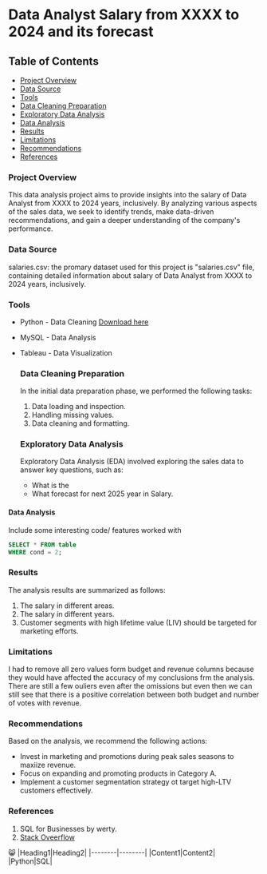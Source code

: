 # Data Analyst Salary from XXXX to 2024 and its forecast

## Table of Contents
- [Project Overview](#project-overview)
- [Data Source](#data-source)
- [Tools](#tools)
- [Data Cleaning Preparation](#data-cleaning-preparation)
- [Exploratory Data Analysis](#exploratory-data-analysis)
- [Data Analysis](#data-analysis)
- [Results](#results)
- [Limitations](#limitations)
- [Recommendations](#recommendations)
- [References](#references)


### Project Overview
This data analysis project aims to provide insights into the salary of Data Analyst from XXXX to 2024 years, inclusively. By analyzing various aspects of the sales data, we seek to identify trends, make data-driven recommendations, and gain a deeper understanding of the company's performance.

### Data Source
salaries.csv: the promary dataset used for this project is "salaries.csv" file, containing detailed information about salary of Data Analyst from XXXX to 2024 years, inclusively.

### Tools
- Python  - Data Cleaning [Download here](https://www.kaggle.com/datasets/abhinavshaw09/data-science-job-salaries-2024/data?select=salaries.csv)
- MySQL - Data Analysis
- Tableau - Data Visualization

  ### Data Cleaning Preparation
  In the initial data preparation phase, we performed the following tasks:
  1. Data loading and inspection.
  2. Handling missing values.
  3. Data cleaning and formatting.

  ### Exploratory Data Analysis
  Exploratory Data Analysis (EDA) involved exploring the sales data to answer key questions, such as:
  - What is the
  - What forecast for next 2025 year in Salary.
 
 #### Data Analysis
 Include some interesting code/ features worked with

 ```sql
SELECT * FROM table
WHERE cond = 2;
```

### Results
The analysis results are summarized as follows:
1. The salary in different areas.
2. The salary in different years.
3. Customer segments with high lifetime value (LIV) should be targeted for marketing efforts.

### Limitations
I had to remove all zero values form budget and revenue columns because they would have affected the accuracy of my conclusions frm the analysis. There are still a few ouliers even after the omissions but even then we can still see that there is a positive correlation between both budget and number of votes with revenue.

### Recommendations
Based on the analysis, we recommend the following actions:
- Invest in marketing and promotions during peak sales seasons to maxiize revenue.
- Focus on expanding and promoting products in Category A.
- Implement a customer segmentation strategy ot target high-LTV customers effectively.

### References
1. SQL for Businesses by werty.
2. [Stack Oveerflow](http://stackoverflow.com)

😸
|Heading1|Heading2|
|--------|--------|
|Content1|Content2|
|Python|SQL|
